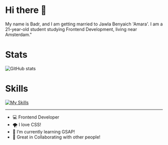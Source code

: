 # Hi there 👋

My name is Badr, and I am getting married to Jawla Benyaich 'Amara'. I am a 21-year-old student studying Frontend Development, living near Amsterdam."
 
# Stats
![GitHub stats](https://github-readme-stats.vercel.app/api?username=iBadr49\&include_all_commits=true)

# Skills
[![My Skills](https://skillicons.dev/icons?i=html,css,js,nodejs,express,svelte,nuxt&perline=5)](https://skillicons.dev)
 
***
 
- 💻 Frontend Developer
- 🌪️ I love CSS!
- 🚀 I’m currently learning GSAP!
- 👯 Great in Collaborating with other people!
